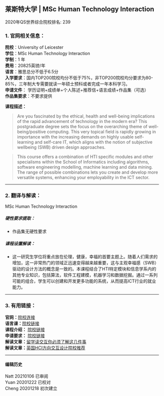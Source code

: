 ## 莱斯特大学 | MSc Human Technology Interaction

2020年QS世界综合院校排名: 239  

### 1. 官网相关信息：

**院校**：University of Leicester  
**学位**：MSc Human Technology Interaction   
**学制**：1 年   
**费用**：20825英镑/年  
**语言**：雅思总分不低于6.5分  
**入学要求**：国内TOP200院校均分不低于75%，非TOP200院校均分要求为80-85%，三年制大专需要就读一年硕士预科或者完成一年本科学习。  
**申请文件**： 学历证明+成绩单+个人陈述+推荐信+语言成绩+作品集（可选）  
**作品集要求**：不要求提供  

**课程描述：**   

> Are you fascinated by the ethical, health and well-being implications of the rapid advancement of technology in the modern era? This postgraduate degree sets the focus on the overarching theme of well-being/positive computing. This very topical field is rapidly growing in importance with the increasing demands on highly usable self-learning and self-care IT, which aligns with the notion of subjective wellbeing (SWB) driven design approaches.

> This course offers a combination of HTI specific modules and other specialisms within the School of Informatics including algorithms, software engineering modelling, machine learning and data mining. The range of possible combinations lets you create and develop more versatile systems, enhancing your employability in the ICT sector.



---


### 2. 翻译与解读：
MSc Human Technology Interaction   
##### 硬性要求提取：
- 作品集无硬性要求  

##### 课程设置解读：

- 这一研究生学位将重点放在伦理，健康，幸福的首要主题上。随着人们需求的增加，这一非常热门的领域正迅速变得越来越重要，这与主观幸福感（SWB）驱动的设计方法的概念是一致的。本课程结合了HTI特定模块和信息学系内的其他专业知识，包括算法，软件工程建模，机器学习和数据挖掘。通过一系列可能的组合，学生可以创建和开发更多功能的系统，从而提高ICT行业的就业能力。

---


### 3. 有用链接：
**官网：**[院校连接](https://le.ac.uk/courses/human-technology-interaction-msc/2020)  
**语言课：**[院校链接](https://www2.le.ac.uk/offices/eltu)  
**课程介绍：** [院校链接](https://le.ac.uk/courses/human-technology-interaction-msc/2020?option=September%202020)  
**申请要求：** [院校链接](https://le.ac.uk/~/media/uol/docs/publications/prospectus/pg-prospectus-201920.pdf?la=en)  
**解读文章：**[留学读交互你必须了解这几件事](http://www.makebi.net/34036.html)  
**解读文章：**[英国HCI方向交互设计院校推荐](http://www.makebi.net/24434.html)   



---


#### 编辑历史  

Natt 20210106 已审阅  
Yuan 20201222 已校对  
Cheng 20201218 初次建立  
